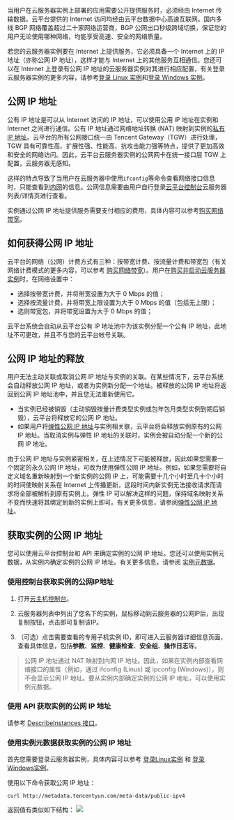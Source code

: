 当用户在云服务器实例上部署的应用需要公开提供服务时，必须经由 Internet 传输数据。云平台提供的 Internet 访问均经由云平台数据中心高速互联网。国内多线 BGP 网络覆盖超过二十家网络运营商，BGP 公网出口秒级跨域切换，保证您的用户无论使用哪种网络，均能享受高速、安全的网络质量。

若您的云服务器实例要在 Internet 上提供服务，它必须具备一个 Internet 上的 IP 地址（亦称公网 IP 地址），这样才能与 Internet 上的其他服务互相通信。您还可以在 Internet 上登录有公网 IP 地址的云服务器实例对其进行相应配置，有关登录云服务器实例的更多内容，请参考[登录 Linux 实例](/doc/product/213/5436)和[登录 Windows 实例](/doc/product/213/5435)。

## 公网 IP 地址
公有 IP 地址是可以从 Internet 访问的 IP 地址，可以使用公用 IP 地址在实例和 Internet 之间进行通信。公有 IP 地址通过网络地址转换 (NAT) 映射到实例的[私有 IP 地址](/doc/product/213/5225)。云平台的所有公网接口统一由 Tencent Gateway（TGW）进行处理，TGW 具有可靠性高、扩展性强、性能高、抗攻击能力强等特点，提供了更加高效和安全的网络访问。因此，云平台云服务器实例的公网网卡在统一接口层 TGW 上配置，云服务器无感知。

这样的特点导致了当用户在云服务器中使用`ifconfig`等命令查看网络接口信息时，只能查看到[内网](/doc/product/213/5225)的信息。公网信息需要由用户自行登录[云平台控制台](http://console.tce.fsphere.cn/)云服务器列表/详情页进行查看。

实例通过公网 IP 地址提供服务需要支付相应的费用，具体内容可以参考[购买网络带宽](http://tce.fsphere.cn/doc/product/213/509#2.1.-.E5.B8.A6.E5.AE.BD.E5.8C.85.E8.AE.A1.E8.B4.B9)。

## 如何获得公网 IP 地址
云平台的网络（公网）计费方式有三种：按带宽计费、按流量计费和带宽包（有关网络计费模式的更多内容，可以参考 [购买网络带宽](http://tce.fsphere.cn/doc/product/213/509#2.1.-.E5.B8.A6.E5.AE.BD.E5.8C.85.E8.AE.A1.E8.B4.B9)）。用户在[购买并启动云服务器实例](/doc/product/213/4855)时，在网络设置中：

- 选择按带宽计费，并将带宽设置为大于 0 Mbps 的值；
- 选择按流量计费，并将带宽上限设置为大于 0 Mbps 的值（包括无上限）；
- 选则带宽包，并将带宽设置为大于 0 Mbps 的值；

云平台系统会自动从云平台公有 IP 地址池中为该实例分配一个公有 IP 地址，此地址不可更改，并且不与您的云平台帐号关联。

## 公网 IP 地址的释放
用户无法主动关联或取消公网 IP 地址与实例的关联。在某些情况下，云平台系统会自动释放公网 IP 地址，或者为实例新分配一个地址。被释放的公网 IP 地址将返回到公网 IP 地址池中，并且您无法重新使用它。

- 当实例已经被销毁（主动销毁按量计费类型实例或包年包月类型实例到期后销毁），云平台将释放它的公网 IP 地址。
- 如果用户将[弹性公网 IP 地址](/doc/product/213/5733)与实例相关联，云平台将会释放实例原有的公网 IP 地址。当取消实例与弹性 IP 地址的关联时，实例会被自动分配一个新的公网 IP 地址。

由于公网 IP 地址与实例紧密相关，在上述情况下可能被释放，因此如果您需要一个固定的永久公网 IP 地址，可改为使用弹性公网 IP 地址。例如，如果您需要将自定义域名重新映射到一个新实例的公网 IP 上，可能需要十几个小时至几十个小时的时间使映射关系在 Internet 上传播更新，这段时间内新实例无法接收请求而请求将全部被解析到原有实例上。弹性 IP 可以解决这样的问题，保持域名映射关系不变而快速将其绑定到新的实例上即可。有关更多信息，请参阅[弹性公网 IP 地址](/doc/product/213/5733)。

## 获取实例的公网 IP 地址
您可以使用云平台控制台和 API 来确定实例的公网 IP 地址。您还可以使用实例元数据，从实例内确定实例的公网 IP 地址。有关更多信息，请参阅 [实例元数据](/doc/product/213/4934)。

### 使用控制台获取实例的公网IP地址

1) 打开[云主机控制台]( http://console.tce.fsphere.cn/cvm/)。

2) 云服务器列表中列出了您名下的实例，鼠标移动到云服务器的公网IP后，出现复制按钮，点击即可复制该IP。

3) （可选）点击需要查看的专用子机实例 ID，即可进入云服务器详细信息页面，查看具体信息，包括**参数**、**监控**、**健康检查**、**安全组**、**操作日志**等。

> 公网 IP 地址通过 NAT 映射到内网 IP 地址。因此，如果在实例内部查看网络接口的属性（例如，通过 ifconfig (Linux) 或 ipconfig (Windows)），则不会显示公网 IP 地址。要从实例内部确定实例的公网 IP 地址，可以使用实例元数据。

### 使用 API 获取实例的公网 IP 地址
请参考 [DescribeInstances 接口](http://tce.fsphere.cn/doc/api/229/831)。

### 使用实例元数据获取实例的公网 IP 地址

首先您需要登录云服务器实例，具体内容可以参考 [登录Linux实例](/doc/product/213/5436) 和 [登录Windows实例](/doc/product/213/5435)。

使用以下命令获取公网 IP 地址：

```
curl http://metadata.tencentyun.com/meta-data/public-ipv4
```
返回值有类似如下结构：
![](http://imgcache.tce.fsphere.cn/static/mccdn.qcloud.com/img56a1f015c48e5.png)

